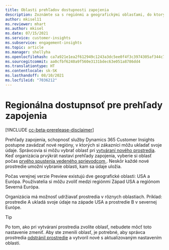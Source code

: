 ```yaml
---
title: Oblasti prehľadov dostupnosti zapojenia
description: Zoznámte sa s regiónmi a geografickými oblasťami, do ktorých sa služba nasadí.
author: mkisel11
ms.reviewer: mhart
ms.author: mkisel
ms.date: 07/15/2021
ms.service: customer-insights
ms.subservice: engagement-insights
ms.topic: article
ms.manager: shellyha
ms.openlocfilehash: ca7a921e1ea2f612949c1243a3dc5ee0f4f3c3974305af344c77b870db3e00a9
ms.sourcegitcommit: aa0cfbf6240a9f560e3131bdec63e051a8786dd4
ms.translationtype: HT
ms.contentlocale: sk-SK
ms.lasthandoff: 08/10/2021
ms.locfileid: "7036212"
---
```

# <a name="regional-availability-for-engagement-insights"></a>Regionálna dostupnsoť pre prehľady zapojenia

[!INCLUDE [cc-beta-prerelease-disclaimer](includes/cc-beta-prerelease-disclaimer.md)]

Prehľady zapojenia, schopnosť služby Dynamics 365 Customer Insights postupne zavádzať nové regióny, v ktorých si zákazníci môžu ukladať svoje údaje. Správcovia si môžu vybrať oblasť pri [vytváraní nového prostredia](manage-environments-workspaces.md#create-an-environment). Keď organizácia prvýkrát nastaví prehľady zapojenia, vyberie si oblasť počas [prvého spustenia vedeného sprievodcom ](quickstart.md). Neskôr každé nové prostredie umožní vybranie oblasti, kam sa údaje uložia.

Počas verejnej verzie Preview existujú dve geografické oblasti: USA a Európa. Používatelia si môžu zvoliť medzi regiónmi Západ USA a regiónom Severná Európa.

Organizácia má možnosť udržiavať prostredia v rôznych oblastiach. Príklad: prostredie A ukladá svoje údaje na západe USA a prostredie B v severnej Európe.

> [!TIP]
> Po tom, ako pri vytváraní prostredia zvolíte oblasť, nebudete môcť toto nastavenie zmeniť. Aby ste zmenili oblasť, je potrebné, aby správca prostredia [odstránil prostredie](manage-environments-workspaces.md#delete-an-environment) a vytvoril nové s aktualizovaným nastavením oblasti.


